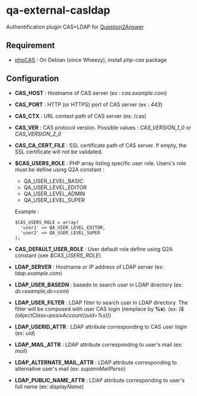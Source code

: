 qa-external-casldap
===================

Authentification plugin CAS+LDAP for [Question2Answer](http://www.question2answer.org/)

Requirement
-----------

  * [phpCAS](https://wiki.jasig.org/display/CASC/phpCAS) : On Debian (since Wheezy), install _php-cas_ package

Configuration
-------------

  * **CAS_HOST** : Hostname of CAS server (ex : _cas.example.com_)
  * **CAS_PORT** : HTTP (or HTTPS) port of CAS server (ex : _443_)
  * **CAS_CTX** : URL context path of CAS server (ex: /cas)
  * **CAS_VER** : CAS protocol version. Possible values :  *CAS_VERSION_1_0* or *CAS_VERSION_2_0*
  * **CAS_CA_CERT_FILE** : SSL certificate path of CAS server. If empty, the SSL certificate will not be validated.
  * **$CAS_USERS_ROLE** : PHP array listing specific user role. Users's role must be define using Q2A constant :
    * QA_USER_LEVEL_BASIC
    * QA_USER_LEVEL_EDITOR
    * QA_USER_LEVEL_ADMIN
    * QA_USER_LEVEL_SUPER

	Example : 

	    $CAS_USERS_ROLE = array(
	      'user1' => QA_USER_LEVEL_EDITOR,
	      'user2' => QA_USER_LEVEL_SUPER
	    );
 
  * **CAS_DEFAULT_USER_ROLE** : User default role define using Q2A constant (see _$CAS_USERS_ROLE_)
  * **LDAP_SERVER** : Hostname or IP address of LDAP server (ex: _ldap.example.com_)
  * **LDAP_USER_BASEDN** : basedn to search user in LDAP directory (ex: _dc=example,dc=com_)
  * **LDAP_USER_FILTER** : LDAP filter to search user in LDAP directory. The filter will be composed with user CAS login (remplace by **%s**). (ex: _(&(objectClass=posixAccount)(uid=%s))_)
  * **LDAP_USERID_ATTR** : LDAP attribute corresponding to CAS user login (ex: *uid*)
  * **LDAP_MAIL_ATTR** : LDAP attribute corresponding to user's mail (ex: *mail*)
  * **LDAP_ALTERNATE_MAIL_ATTR** : LDAP attribute corresponding to alternative user's mail (ex: *supannMailPerso*)
  * **LDAP_PUBLIC_NAME_ATTR** : LDAP attribute corresponding to user's full name (ex: *displayName*)
